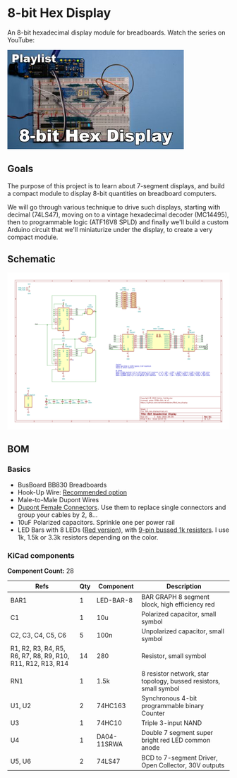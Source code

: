 # 8-bit Hex Display

An 8-bit hexadecimal display module for breadboards. Watch the series on YouTube:

[![Watch series on YouTube](./thumbnails/playlist.jpg)](https://www.youtube.com/watch?v=wUchJ3_3jS0&list=PLdGm_pyUmoILHcZz794wo9KiAgj6mdAOg)

## Goals

The purpose of this project is to learn about 7-segment displays, and build a compact module to display 8-bit quantities on breadboard computers.

We will go through various technique to drive such displays, starting with decimal (74LS47), moving on to a vintage hexadecimal decoder (MC14495),
then to programmable logic (ATF16V8 SPLD) and finally we'll build a custom Arduino circuit that we'll miniaturize under the display,
to create a very compact module.

## Schematic

[![Top-level schematic](./schematics/8bit_hex_display.png)](./schematics/8bit_hex_display.pdf)

## BOM

### Basics

- BusBoard BB830 Breadboards
- Hook-Up Wire: [Recommended option](https://www.jameco.com/z/JMS9313-01D-Jameco-Valuepro-22-AWG-6-Color-Solid-Tinned-Copper-Hook-Up-Wire-Assortment-100-Feet_2183752.html)
- Male-to-Male Dupont Wires
- [Dupont Female Connectors](https://www.aliexpress.com/item/4001362869482.html). Use them to replace single connectors and group your cables by 2, 8...
- 10uF Polarized capacitors. Sprinkle one per power rail
- LED Bars with 8 LEDs ([Red version](https://www.aliexpress.com/item/32315190808.html)), with [9-pin bussed 1k resistors](https://nl.mouser.com/ProductDetail/Bourns/4609M-101-102LF?qs=nFt9sTYf7TDihA0IqmqOVw%3D%3D). I use 1k, 1.5k or 3.3k resistors depending on the color.

### KiCad components

**Component Count:** 28

| Refs | Qty | Component | Description |
| ----- | --- | ---- | ----------- |
| BAR1 | 1 | LED-BAR-8 | BAR GRAPH 8 segment block, high efficiency red |
| C1 | 1 | 10u | Polarized capacitor, small symbol |
| C2, C3, C4, C5, C6 | 5 | 100n | Unpolarized capacitor, small symbol |
| R1, R2, R3, R4, R5, R6, R7, R8, R9, R10, R11, R12, R13, R14 | 14 | 280 | Resistor, small symbol |
| RN1 | 1 | 1.5k | 8 resistor network, star topology, bussed resistors, small symbol |
| U1, U2 | 2 | 74HC163 | Synchronous 4-bit programmable binary Counter |
| U3 | 1 | 74HC10 | Triple 3-input NAND |
| U4 | 1 | DA04-11SRWA | Double 7 segment super bright red LED common anode |
| U5, U6 | 2 | 74LS47 | BCD to 7-segment Driver, Open Collector, 30V outputs |
